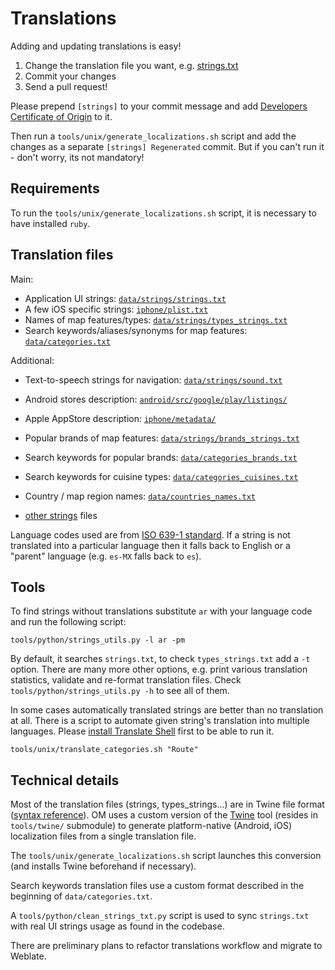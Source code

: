 # Translations

Adding and updating translations is easy!
1. Change the translation file you want, e.g. [strings.txt](../data/strings/strings.txt)
2. Commit your changes
3. Send a pull request!

Please prepend `[strings]` to your commit message and add [Developers Certificate of Origin](CONTRIBUTING.md#legal-requirements) to it.

Then run a `tools/unix/generate_localizations.sh` script and add the changes as a separate `[strings] Regenerated` commit.
But if you can't run it - don't worry, its not mandatory!

## Requirements

To run the `tools/unix/generate_localizations.sh` script, it is necessary to have installed `ruby`.

## Translation files

Main:
- Application UI strings: [`data/strings/strings.txt`](../data/strings/strings.txt)
- A few iOS specific strings: [`iphone/plist.txt`](../iphone/plist.txt)
- Names of map features/types: [`data/strings/types_strings.txt`](../data/strings/types_strings.txt)
- Search keywords/aliases/synonyms for map features: [`data/categories.txt`](../data/categories.txt)

Additional:
- Text-to-speech strings for navigation: [`data/strings/sound.txt`](../data/strings/sound.txt)

- Android stores description: [`android/src/google/play/listings/`](../android/src/google/play/listings/)
- Apple AppStore description: [`iphone/metadata/`](../iphone/metadata/)

- Popular brands of map features: [`data/strings/brands_strings.txt`](../data/strings/brands_strings.txt)
- Search keywords for popular brands: [`data/categories_brands.txt`](../data/categories_brands.txt)
- Search keywords for cuisine types: [`data/categories_cuisines.txt`](../data/categories_cuisines.txt)

- Country / map region names: [`data/countries_names.txt`](../data/countries_names.txt)

- [other strings](STRUCTURE.md#strings-and-translations) files

Language codes used are from [ISO 639-1 standard](https://en.wikipedia.org/wiki/List_of_ISO_639-1_codes).
If a string is not translated into a particular language then it falls back to English or a "parent" language (e.g. `es-MX` falls back to `es`).

## Tools

To find strings without translations substitute `ar` with your language code and run the following script:
```
tools/python/strings_utils.py -l ar -pm
```
By default, it searches `strings.txt`, to check `types_strings.txt` add a `-t` option.
There are many more other options, e.g. print various translation statistics, validate and re-format translation files.
Check `tools/python/strings_utils.py -h` to see all of them.

In some cases automatically translated strings are better than no translation at all.
There is a script to automate given string's translation into multiple languages.
Please [install Translate Shell](https://www.soimort.org/translate-shell/#installation) first to be able to run it.

```
tools/unix/translate_categories.sh "Route"
```

## Technical details

Most of the translation files (strings, types_strings...) are in Twine file format ([syntax reference](https://github.com/organicmaps/twine/blob/organicmaps/README.md)).
OM uses a custom version of the [Twine](https://github.com/organicmaps/twine)
tool (resides in `tools/twine/` submodule) to generate platform-native (Android, iOS)
localization files from a single translation file.

The `tools/unix/generate_localizations.sh` script launches this conversion
(and installs Twine beforehand if necessary).

Search keywords translation files use a custom format described in the beginning of `data/categories.txt`.

A `tools/python/clean_strings_txt.py` script is used to sync `strings.txt` with real UI strings usage as found in the codebase.

There are preliminary plans to refactor translations workflow and migrate to Weblate.
